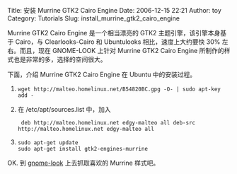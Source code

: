 Title: 安装 Murrine GTK2 Cairo Engine
Date: 2006-12-15 22:21
Author: toy
Category: Tutorials
Slug: install_murrine_gtk2_cairo_engine

Murrine GTK2 Cairo Engine 是一个相当漂亮的 GTK2 主题引擎，该引擎本身基于
Cairo，与 Clearlooks-Cairo 和 Ubuntulooks 相比，速度上大约要快 30%
左右。而且，现在 GNOME-LOOK 上针对 Murrine GTK2 Cairo Engine
所制作的样式也是非常的多，选择的空间很大。

下面，介绍 Murrine GTK2 Cairo Engine 在 Ubuntu 中的安装过程。

1.  `wget http://malteo.homelinux.net/B54820BC.gpg -O- | sudo apt-key add -`
2.  在 /etc/apt/sources.list 中，加入  

    ` deb http://malteo.homelinux.net edgy-malteo all deb-src http://malteo.homelinux.net edgy-malteo all`
3.  `sudo apt-get update`  
    `sudo apt-get install gtk2-engines-murrine`

OK. 到 [gnome-look](http://gnome-look.org/) 上去抓取喜欢的 Murrine
样式吧。
